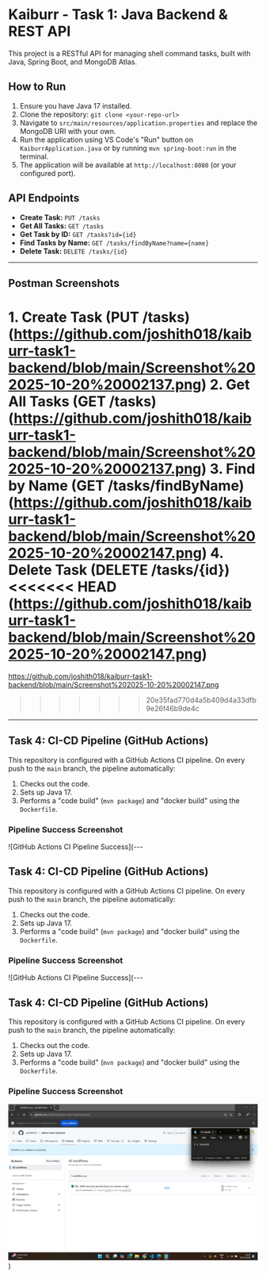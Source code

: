 # Kaiburr - Task 1: Java Backend & REST API

This project is a RESTful API for managing shell command tasks, built with Java, Spring Boot, and MongoDB Atlas.

## How to Run

1.  Ensure you have Java 17 installed.
2.  Clone the repository: `git clone <your-repo-url>`
3.  Navigate to `src/main/resources/application.properties` and replace the MongoDB URI with your own.
4.  Run the application using VS Code's "Run" button on `KaiburrApplication.java` or by running `mvn spring-boot:run` in the terminal.
5.  The application will be available at `http://localhost:8080` (or your configured port).

## API Endpoints

* **Create Task:** `PUT /tasks`
* **Get All Tasks:** `GET /tasks`
* **Get Task by ID:** `GET /tasks?id={id}`
* **Find Tasks by Name:** `GET /tasks/findByName?name={name}`
* **Delete Task:** `DELETE /tasks/{id}`

---

## Postman Screenshots



**1. Create Task (PUT /tasks)**
(https://github.com/joshith018/kaiburr-task1-backend/blob/main/Screenshot%202025-10-20%20002137.png)
**2. Get All Tasks (GET /tasks)**
(https://github.com/joshith018/kaiburr-task1-backend/blob/main/Screenshot%202025-10-20%20002137.png)
**3. Find by Name (GET /tasks/findByName)**
(https://github.com/joshith018/kaiburr-task1-backend/blob/main/Screenshot%202025-10-20%20002147.png)
**4. Delete Task (DELETE /tasks/{id})**
<<<<<<< HEAD
(https://github.com/joshith018/kaiburr-task1-backend/blob/main/Screenshot%202025-10-20%20002147.png)
=======
https://github.com/joshith018/kaiburr-task1-backend/blob/main/Screenshot%202025-10-20%20002147.png
>>>>>>> 20e35fad770d4a5b409d4a33dfb9e26f46b9de4c

---

## Task 4: CI-CD Pipeline (GitHub Actions)

This repository is configured with a GitHub Actions CI pipeline. On every push to the `main` branch, the pipeline automatically:
1.  Checks out the code.
2.  Sets up Java 17.
3.  Performs a "code build" (`mvn package`) and "docker build" using the `Dockerfile`.

### Pipeline Success Screenshot

![GitHub Actions CI Pipeline Success](---

## Task 4: CI-CD Pipeline (GitHub Actions)

This repository is configured with a GitHub Actions CI pipeline. On every push to the `main` branch, the pipeline automatically:
1.  Checks out the code.
2.  Sets up Java 17.
3.  Performs a "code build" (`mvn package`) and "docker build" using the `Dockerfile`.

### Pipeline Success Screenshot

![GitHub Actions CI Pipeline Success](---

## Task 4: CI-CD Pipeline (GitHub Actions)

This repository is configured with a GitHub Actions CI pipeline. On every push to the `main` branch, the pipeline automatically:
1.  Checks out the code.
2.  Sets up Java 17.
3.  Performs a "code build" (`mvn package`) and "docker build" using the `Dockerfile`.

### Pipeline Success Screenshot

![GitHub Actions CI Pipeline Success](https://github.com/joshith018/kaiburr-task1-backend/blob/main/Screenshot%202025-10-20%20014743.png))
